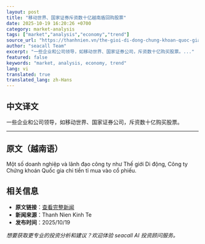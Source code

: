 ```yaml
---
layout: post
title: "移动世界、国家证券斥资数十亿越南盾回购股票"
date: 2025-10-19 16:20:26 +0700
category: market-analysis
tags: ["market","analysis","economy","trend"]
source_url: "https://thanhnien.vn/the-gioi-di-dong-chung-khoan-quoc-gia-chi-tien-ti-gom-co-phieu-185251019082027255.htm"
author: "seacall Team"
excerpt: "一些企业和公司领导，如移动世界、国家证券公司，斥资数十亿购买股票。..."
featured: false
keywords: "market, analysis, economy, trend"
lang: vi
translated: true
translated_lang: zh-Hans
---
```


## 中文译文

一些企业和公司领导，如移动世界、国家证券公司，斥资数十亿购买股票。

---

## 原文（越南语）

Một số doanh nghiệp v&agrave; l&atilde;nh đạo c&ocirc;ng ty như Thế giới Di động, C&ocirc;ng ty Chứng kho&aacute;n Quốc gia chi tiền tỉ mua v&agrave;o cổ phiếu.

## 相关信息

- **原文链接**：[查看完整新闻](https://thanhnien.vn/the-gioi-di-dong-chung-khoan-quoc-gia-chi-tien-ti-gom-co-phieu-185251019082027255.htm)
- **新闻来源**：Thanh Nien Kinh Te
- **发布时间**：2025/10/19

*想要获取更专业的投资分析和建议？欢迎体验 seacall AI 投资顾问服务。*